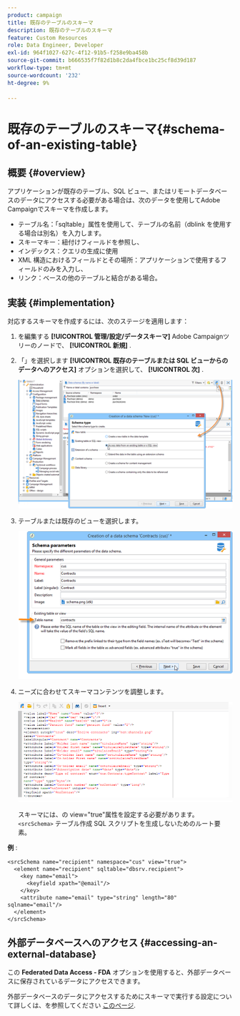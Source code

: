```yaml
---
product: campaign
title: 既存のテーブルのスキーマ
description: 既存のテーブルのスキーマ
feature: Custom Resources
role: Data Engineer, Developer
exl-id: 964f1027-627c-4f12-91b5-f258e9ba458b
source-git-commit: b666535f7f82d1b8c2da4fbce1bc25cf8d39d187
workflow-type: tm+mt
source-wordcount: '232'
ht-degree: 9%

---
```


# 既存のテーブルのスキーマ{#schema-of-an-existing-table}

## 概要 {#overview}

アプリケーションが既存のテーブル、SQL ビュー、またはリモートデータベースのデータにアクセスする必要がある場合は、次のデータを使用してAdobe Campaignでスキーマを作成します。

* テーブル名：「sqltable」属性を使用して、テーブルの名前（dblink を使用する場合は別名）を入力します。
* スキーマキー：紐付けフィールドを参照し、
* インデックス：クエリの生成に使用
* XML 構造におけるフィールドとその場所：アプリケーションで使用するフィールドのみを入力し、
* リンク：ベースの他のテーブルと結合がある場合。

## 実装 {#implementation}

対応するスキーマを作成するには、次のステージを適用します：

1. を編集する **[!UICONTROL 管理/設定/データスキーマ]** Adobe Campaignツリーのノードで、 **[!UICONTROL 新規]** .
1. 「」を選択します **[!UICONTROL 既存のテーブルまたは SQL ビューからのデータへのアクセス]** オプションを選択して、 **[!UICONTROL 次]** .

   ![](assets/s_ncs_configuration_extand_a_schema.png)

1. テーブルまたは既存のビューを選択します。

   ![](assets/s_ncs_configuration_select_table.png)

1. ニーズに合わせてスキーマコンテンツを調整します。

   ![](assets/s_ncs_configuration_view_create_schema.png)

   スキーマには、の view=&quot;true&quot;属性を設定する必要があります。 `<srcSchema>` テーブル作成 SQL スクリプトを生成しないためのルート要素。

**例** :

```
<srcSchema name="recipient" namespace="cus" view="true">
  <element name="recipient" sqltable="dbsrv.recipient">
    <key name="email">
      <keyfield xpath="@email"/>
    </key>   
    <attribute name="email" type="string" length="80" sqlname="email"/>
  </element>
</srcSchema>
```

## 外部データベースへのアクセス {#accessing-an-external-database}

この **Federated Data Access - FDA** オプションを使用すると、外部データベースに保存されているデータにアクセスできます。

外部データベースのデータにアクセスするためにスキーマで実行する設定について詳しくは、を参照してください [このページ](../../installation/using/creating-data-schema.md).
